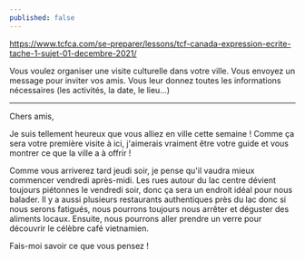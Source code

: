 ```yaml
---
published: false
---
```

https://www.tcfca.com/se-preparer/lessons/tcf-canada-expression-ecrite-tache-1-sujet-01-decembre-2021/

Vous voulez organiser une visite culturelle dans votre ville. Vous envoyez un message pour inviter vos amis. Vous leur donnez toutes les informations nécessaires (les activités, la date, le lieu...)

---

Chers amis,

Je suis tellement heureux que vous alliez en ville cette semaine ! Comme ça sera votre première visite à ici, j'aimerais vraiment être votre guide et vous montrer ce que la ville a à offrir !

Comme vous arriverez tard jeudi soir, je pense qu'il vaudra mieux commencer vendredi après-midi. Les rues autour du lac centre dévient toujours piétonnes le vendredi soir, donc ça sera un endroit idéal pour nous balader. Il y a aussi plusieurs restaurants authentiques près du lac donc si nous serons fatigués, nous pourrons toujours nous arrêter et déguster des aliments locaux. Ensuite, nous pourrons aller prendre un verre pour découvrir le célèbre café vietnamien.

Fais-moi savoir ce que vous pensez !
